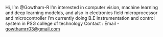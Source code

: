 Hi, I’m @Gowtham-R 
I’m interested in computer vision, machine learning and deep learning modelds, and also in electronics field microprocessor and microcontroller
I’m currently doing B.E instrumentation and control system in PSG college of technology
Contact : Email - gowthamrr03@gmail.com

<!---
Gowtham-R03/Gowtham-R03 is a ✨ special ✨ repository because its `README.md` (this file) appears on your GitHub profile.
You can click the Preview link to take a look at your changes.
--->
